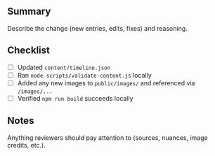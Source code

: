 ## Summary

Describe the change (new entries, edits, fixes) and reasoning.

## Checklist

- [ ] Updated `content/timeline.json`
- [ ] Ran `node scripts/validate-content.js` locally
- [ ] Added any new images to `public/images/` and referenced via `/images/...`
- [ ] Verified `npm run build` succeeds locally

## Notes

Anything reviewers should pay attention to (sources, nuances, image credits, etc.).

